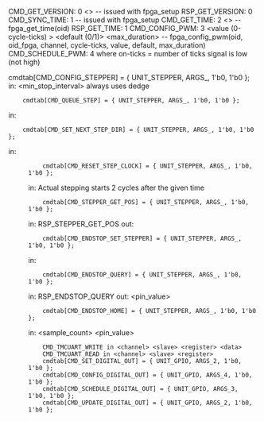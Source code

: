 CMD_GET_VERSION:    0 <>
  -- issued with fpga_setup
RSP_GET_VERSION:    0 <version>
CMD_SYNC_TIME:      1 <ref-time low> <ref-time high>
  -- issued with fpga_setup
CMD_GET_TIME:       2 <>
  -- fpga_get_time(oid)
RSP_GET_TIME:       1 <time low> <time high>
CMD_CONFIG_PWM:     3 <channel> <cycle-ticks> <value (0-cycle-ticks) >
                      <default (0/1)> <max_duration>
  -- fpga_config_pwm(oid, oid_fpga, channel, cycle-ticks, value, default,
                      max_duration)
CMD_SCHEDULE_PWM:   4 <channel> <clock> <on-ticks>
    where on-ticks = number of ticks signal is low (not high)

cmdtab[CMD_CONFIG_STEPPER] = { UNIT_STEPPER, ARGS_, 1'b0, 1'b0 };
in: <channel> <min_stop_interval>
always uses dedge

        cmdtab[CMD_QUEUE_STEP] = { UNIT_STEPPER, ARGS_, 1'b0, 1'b0 };
in: <channel> <interval> <count> <add>

        cmdtab[CMD_SET_NEXT_STEP_DIR] = { UNIT_STEPPER, ARGS_, 1'b0, 1'b0 };
in: <channel> <dir>

        cmdtab[CMD_RESET_STEP_CLOCK] = { UNIT_STEPPER, ARGS_, 1'b0, 1'b0 };
in: <channel> <time>
Actual stepping starts 2 cycles after the given time

        cmdtab[CMD_STEPPER_GET_POS] = { UNIT_STEPPER, ARGS_, 1'b0, 1'b0 };
in: <channel>
RSP_STEPPER_GET_POS
out: <position>

        cmdtab[CMD_ENDSTOP_SET_STEPPER] = { UNIT_STEPPER, ARGS_, 1'b0, 1'b0 };
in: <endstop-channel> <stepper-channel>

        cmdtab[CMD_ENDSTOP_QUERY] = { UNIT_STEPPER, ARGS_, 1'b0, 1'b0 };
in: <channel>
RSP_ENDSTOP_QUERY
out: <homing> <pin_value>

        cmdtab[CMD_ENDSTOP_HOME] = { UNIT_STEPPER, ARGS_, 1'b0, 1'b0 };
in: <endstop-channel> <time> <sample_count> <pin_value>

        CMD_TMCUART_WRITE in <channel> <slave> <register> <data>
        CMD_TMCUART_READ in <channel> <slave> <register>
        cmdtab[CMD_SET_DIGITAL_OUT] = { UNIT_GPIO, ARGS_2, 1'b0, 1'b0 };
        cmdtab[CMD_CONFIG_DIGITAL_OUT] = { UNIT_GPIO, ARGS_4, 1'b0, 1'b0 };
        cmdtab[CMD_SCHEDULE_DIGITAL_OUT] = { UNIT_GPIO, ARGS_3, 1'b0, 1'b0 };
        cmdtab[CMD_UPDATE_DIGITAL_OUT] = { UNIT_GPIO, ARGS_2, 1'b0, 1'b0 };

